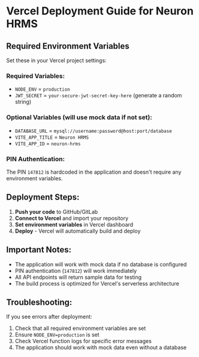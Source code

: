 # Vercel Deployment Guide for Neuron HRMS

## Required Environment Variables

Set these in your Vercel project settings:

### Required Variables:
- `NODE_ENV` = `production`
- `JWT_SECRET` = `your-secure-jwt-secret-key-here` (generate a random string)

### Optional Variables (will use mock data if not set):
- `DATABASE_URL` = `mysql://username:password@host:port/database`
- `VITE_APP_TITLE` = `Neuron HRMS`
- `VITE_APP_ID` = `neuron-hrms`

### PIN Authentication:
The PIN `147812` is hardcoded in the application and doesn't require any environment variables.

## Deployment Steps:

1. **Push your code** to GitHub/GitLab
2. **Connect to Vercel** and import your repository
3. **Set environment variables** in Vercel dashboard
4. **Deploy** - Vercel will automatically build and deploy

## Important Notes:

- The application will work with mock data if no database is configured
- PIN authentication (`147812`) will work immediately
- All API endpoints will return sample data for testing
- The build process is optimized for Vercel's serverless architecture

## Troubleshooting:

If you see errors after deployment:
1. Check that all required environment variables are set
2. Ensure `NODE_ENV=production` is set
3. Check Vercel function logs for specific error messages
4. The application should work with mock data even without a database
